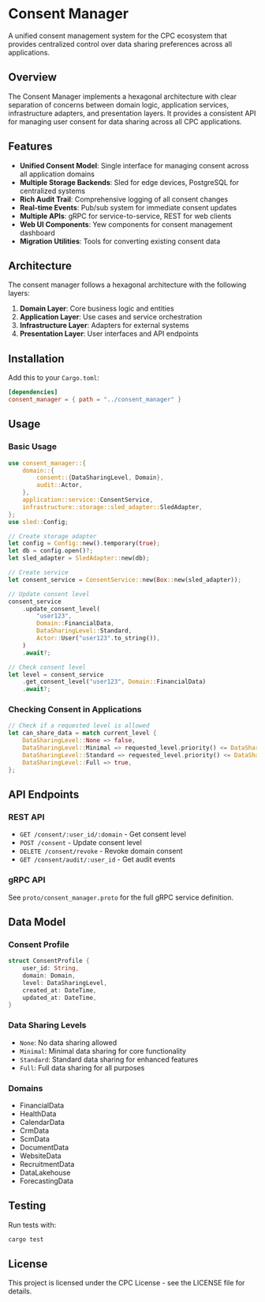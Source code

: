 # Consent Manager

A unified consent management system for the CPC ecosystem that provides centralized control over data sharing preferences across all applications.

## Overview

The Consent Manager implements a hexagonal architecture with clear separation of concerns between domain logic, application services, infrastructure adapters, and presentation layers. It provides a consistent API for managing user consent for data sharing across all CPC applications.

## Features

- **Unified Consent Model**: Single interface for managing consent across all application domains
- **Multiple Storage Backends**: Sled for edge devices, PostgreSQL for centralized systems
- **Rich Audit Trail**: Comprehensive logging of all consent changes
- **Real-time Events**: Pub/sub system for immediate consent updates
- **Multiple APIs**: gRPC for service-to-service, REST for web clients
- **Web UI Components**: Yew components for consent management dashboard
- **Migration Utilities**: Tools for converting existing consent data

## Architecture

The consent manager follows a hexagonal architecture with the following layers:

1. **Domain Layer**: Core business logic and entities
2. **Application Layer**: Use cases and service orchestration
3. **Infrastructure Layer**: Adapters for external systems
4. **Presentation Layer**: User interfaces and API endpoints

## Installation

Add this to your `Cargo.toml`:

```toml
[dependencies]
consent_manager = { path = "../consent_manager" }
```

## Usage

### Basic Usage

```rust
use consent_manager::{
    domain::{
        consent::{DataSharingLevel, Domain},
        audit::Actor,
    },
    application::service::ConsentService,
    infrastructure::storage::sled_adapter::SledAdapter,
};
use sled::Config;

// Create storage adapter
let config = Config::new().temporary(true);
let db = config.open()?;
let sled_adapter = SledAdapter::new(db);

// Create service
let consent_service = ConsentService::new(Box::new(sled_adapter));

// Update consent level
consent_service
    .update_consent_level(
        "user123",
        Domain::FinancialData,
        DataSharingLevel::Standard,
        Actor::User("user123".to_string()),
    )
    .await?;

// Check consent level
let level = consent_service
    .get_consent_level("user123", Domain::FinancialData)
    .await?;
```

### Checking Consent in Applications

```rust
// Check if a requested level is allowed
let can_share_data = match current_level {
    DataSharingLevel::None => false,
    DataSharingLevel::Minimal => requested_level.priority() <= DataSharingLevel::Minimal.priority(),
    DataSharingLevel::Standard => requested_level.priority() <= DataSharingLevel::Standard.priority(),
    DataSharingLevel::Full => true,
};
```

## API Endpoints

### REST API

- `GET /consent/:user_id/:domain` - Get consent level
- `POST /consent` - Update consent level
- `DELETE /consent/revoke` - Revoke domain consent
- `GET /consent/audit/:user_id` - Get audit events

### gRPC API

See `proto/consent_manager.proto` for the full gRPC service definition.

## Data Model

### Consent Profile

```rust
struct ConsentProfile {
    user_id: String,
    domain: Domain,
    level: DataSharingLevel,
    created_at: DateTime,
    updated_at: DateTime,
}
```

### Data Sharing Levels

- `None`: No data sharing allowed
- `Minimal`: Minimal data sharing for core functionality
- `Standard`: Standard data sharing for enhanced features
- `Full`: Full data sharing for all purposes

### Domains

- FinancialData
- HealthData
- CalendarData
- CrmData
- ScmData
- DocumentData
- WebsiteData
- RecruitmentData
- DataLakehouse
- ForecastingData

## Testing

Run tests with:

```bash
cargo test
```

## License

This project is licensed under the CPC License - see the LICENSE file for details.